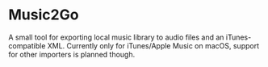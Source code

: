 # Music2Go

A small tool for exporting local music library to audio files and an iTunes-compatible XML. Currently only for iTunes/Apple Music on macOS, support for other importers is planned though.
